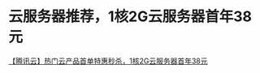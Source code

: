 # 云服务器推荐，1核2G云服务器首年38元

[【腾讯云】热门云产品首单特惠秒杀，1核2G云服务器首年38元](https://cloud.tencent.com/act/cps/redirect?redirect=1077\&cps\_key=25933e3f72c470f245a1e2daf9324bd5\&from=console)&#x20;
